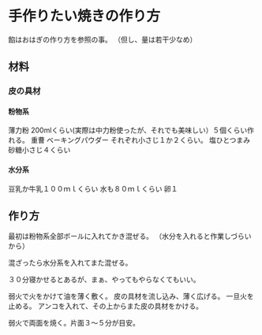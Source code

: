 ﻿# 手作りたい焼きの作り方

餡はおはぎの作り方を参照の事。
（但し、量は若干少なめ）

## 材料
### 皮の具材
#### 粉物系
薄力粉 200mlくらい(実際は中力粉使ったが、それでも美味しい）５個くらい作れる。
重曹
ベーキングパウダー
それぞれ小さじ１か２くらい。
塩ひとつまみ
砂糖小さじ４くらい

#### 水分系
豆乳か牛乳１００ｍｌくらい
水も８０ｍｌくらい
卵１

## 作り方
最初は粉物系全部ボールに入れてかき混ぜる。
（水分を入れると作業しづらいから）

混ざったら水分系を入れてまた混ぜる。

３０分寝かせるとあるが、まぁ、やってもやらなくてもいい。

弱火で火をかけて油を薄く敷く。
皮の具材を流し込み、薄く広げる。
一旦火を止める。
アンコを入れて、その上からまた皮の具材をかける。

弱火で両面を焼く。片面３〜５分が目安。
